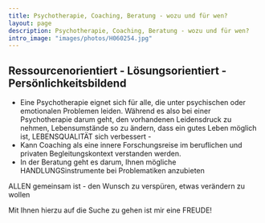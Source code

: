 ```yaml
---
title: Psychotherapie, Coaching, Beratung - wozu und für wen?
layout: page
description: Psychotherapie, Coaching, Beratung - wozu und für wen?
intro_image: "images/photos/H060254.jpg"
---
```


## Ressourcenorientiert - Lösungsorientiert - Persönlichkeitsbildend
* Eine Psychotherapie eignet sich für alle, die unter psychischen oder emotionalen Problemen leiden. Während es also bei einer Psychotherapie darum geht, den vorhandenen Leidensdruck zu nehmen, Lebensumstände so zu ändern, dass ein gutes Leben möglich ist, LEBENSQUALITÄT sich verbessert -
* Kann Coaching als eine innere Forschungsreise im beruflichen und privaten Begleitungskontext verstanden werden.
* In der Beratung geht es darum, Ihnen mögliche HANDLUNGSinstrumente bei Problematiken anzubieten

ALLEN gemeinsam ist - den Wunsch zu verspüren, etwas verändern zu wollen

Mit Ihnen hierzu auf die Suche zu gehen ist mir eine FREUDE!